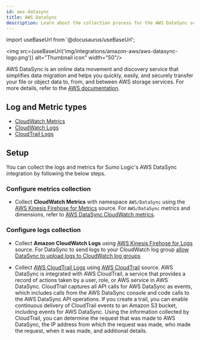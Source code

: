 ```yaml
---
id: aws-datasync
title: AWS DataSync
description: Learn about the collection process for the AWS DataSync service.
---
```


import useBaseUrl from '@docusaurus/useBaseUrl';

<img src={useBaseUrl('img/integrations/amazon-aws/aws-datasync-logo.png')} alt="Thumbnail icon" width="50"/>

AWS DataSync is an online data movement and discovery service that simplifies data migration and helps you quickly, easily, and securely transfer your file or object data to, from, and between AWS storage services. For more details, refer to the [AWS documentation](https://docs.aws.amazon.com/datasync/latest/userguide/what-is-datasync.html).

## Log and Metric types
* [CloudWatch Metrics](https://docs.aws.amazon.com/datasync/latest/userguide/monitor-datasync.html#accessing-metrics)
* [CloudWatch Logs](https://docs.aws.amazon.com/datasync/latest/userguide/monitor-datasync.html#cloudwatchlogs)
* [CloudTrail Logs](https://docs.aws.amazon.com/datasync/latest/userguide/logging-using-cloudtrail.html)


## Setup
You can collect the logs and metrics for Sumo Logic's AWS DataSync integration by following the below steps.

### Configure metrics collection
* Collect **CloudWatch Metrics** with namespace `AWS/DataSync` using the [AWS Kinesis Firehose for Metrics](/docs/send-data/hosted-collectors/amazon-aws/aws-kinesis-firehose-metrics-source/) source. For `AWS/DataSync` metrics and dimensions, refer to [AWS DataSync CloudWatch metrics](https://docs.aws.amazon.com/datasync/latest/userguide/monitor-datasync.html#accessing-metrics).
### Configure logs collection
* Collect **Amazon CloudWatch Logs** using [AWS Kinesis Firehose for Logs](/docs/send-data/hosted-collectors/amazon-aws/aws-kinesis-firehose-logs-source/) source. For DataSync to send logs to your CloudWatch log group [allow DataSync to upload logs to CloudWatch log groups](https://docs.aws.amazon.com/datasync/latest/userguide/monitor-datasync.html#cloudwatchlogs)

* Collect [AWS CloudTrail Logs](https://docs.aws.amazon.com/datasync/latest/userguide/logging-using-cloudtrail.html) using [AWS CloudTrail](/docs/send-data/hosted-collectors/amazon-aws/aws-cloudtrail-source/) source. AWS DataSync is integrated with AWS CloudTrail, a service that provides a record of actions taken by a user, role, or AWS service in AWS DataSync. CloudTrail captures all API calls for AWS DataSync as events, which includes calls from the AWS DataSync console and code calls to the AWS DataSync API operations. If you create a trail, you can enable continuous delivery of CloudTrail events to an Amazon S3 bucket, including events for AWS DataSync. Using the information collected by CloudTrail, you can determine the request that was made to AWS DataSync, the IP address from which the request was made, who made the request, when it was made, and additional details.